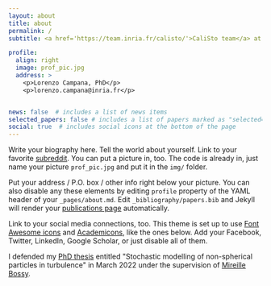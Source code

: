 ```yaml
---
layout: about
title: about
permalink: /
subtitle: <a href='https://team.inria.fr/calisto/'>CaliSto team</a> at <a href='https://www.inria.fr/fr/centre-inria-universite-cote-azur'>Inria Sophia Antipolis - Méditerranée</a>.

profile:
  align: right
  image: prof_pic.jpg
  address: >
    <p>Lorenzo Campana, PhD</p>
    <p>lorenzo.campana@inria.fr</p>


news: false  # includes a list of news items
selected_papers: false # includes a list of papers marked as "selected={true}"
social: true  # includes social icons at the bottom of the page
---
```


Write your biography here. Tell the world about yourself. Link to your favorite [subreddit](http://reddit.com). You can put a picture in, too. The code is already in, just name your picture `prof_pic.jpg` and put it in the `img/` folder.

Put your address / P.O. box / other info right below your picture. You can also disable any these elements by editing `profile` property of the YAML header of your `_pages/about.md`. Edit `_bibliography/papers.bib` and Jekyll will render your [publications page](/al-folio/publications/) automatically.

Link to your social media connections, too. This theme is set up to use [Font Awesome icons](http://fortawesome.github.io/Font-Awesome/) and [Academicons](https://jpswalsh.github.io/academicons/), like the ones below. Add your Facebook, Twitter, LinkedIn, Google Scholar, or just disable all of them.


I defended my [PhD thesis]({{site.url}}/assets/pdf/PhdThesis_Campana_Lorenzo.pdf) entitled "Stochastic modelling of non-spherical particles in turbulence" in March 2022 
under the supervision of [Mireille Bossy](http://www-sop.inria.fr/members/Mireille.Bossy/).


